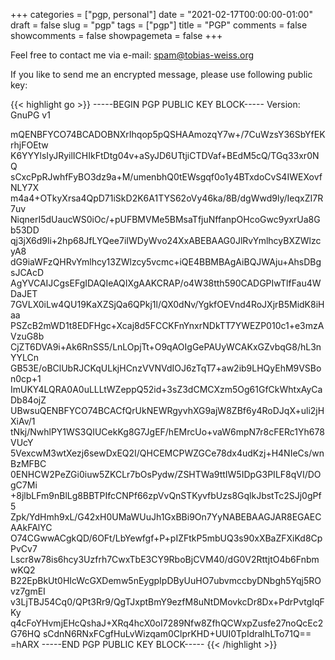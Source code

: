 +++
categories = ["pgp, personal"]
date = "2021-02-17T00:00:00-01:00"
draft = false
slug = "pgp"
tags = ["pgp"]
title = "PGP"
comments = false
showcomments = false
showpagemeta = false
+++

Feel free to contact me via e-mail: spam@tobias-weiss.org

If you like to send me an encrypted message, please use following public key:

{{< highlight go >}}
-----BEGIN PGP PUBLIC KEY BLOCK-----
Version: GnuPG v1

mQENBFYCO74BCADOBNXrIhqop5pQSHAAmozqY7w+/7CuWzsY36SbYfEKrhjFOEtw
K6YYYlsIyJRyilICHIkFtDtg04v+aSyJD6UTtjiCTDVaf+BEdM5cQ/TGq33xr0NQ
sCxcPpRJwhfFyBO3dz9a+M/umenbhQ0tEWsgqf0o1y4BTxdoCvS4IWEXovfNLY7X
m4a4+OTkyXrsa4QpD71iSkD2K6A1TYS62oVy46ka/8B/dgWwd9ly/IeqxZI7R7uv
NiqnerI5dUaucWS0iOc/+pUFBMVMe5BMsaTfjuNffanpOHcoGwc9yxrUa8Gb53DD
qj3jX6d9li+2hp68JfLYQee7iIWDyWvo24XxABEBAAG0JlRvYmlhcyBXZWlzcyA8
dG9iaWFzQHRvYmlhcy13ZWlzcy5vcmc+iQE4BBMBAgAiBQJWAju+AhsDBgsJCAcD
AgYVCAIJCgsEFgIDAQIeAQIXgAAKCRAP/o4W38tth590CADGPIwTlfFau4WDaJET
7GVLX0iLw4QU19KaXZSjQa6QPkj1l/QX0dNv/YgkfOEVnd4RoJXjrB5MidK8iHaa
PSZcB2mWD1t8EDFHgc+Xcaj8d5FCCKFnYnxrNDkTT7YWEZP010c1+e3mzAVzuG8b
CjZT6DVA9i+Ak6RnSS5/LnLOpjTt+O9qAOIgGePAUyWCAKxGZvbqG8/hL3nYYLCn
GB53E/oBClUbRJCKqULkjHCnzVVNVdIOJ6zTqT7+aw2ib9LHQyEhM9VSBon0cp+1
ImUKY4LQRA0A0uLLLtWZeppQ52id+3sZ3dCMCXzm5Og61GfCkWhtxAyCaDb84ojZ
UBwsuQENBFYCO74BCACfQrUkNEWRgyvhXG9ajW8ZBf6y4RoDJqX+uli2jHXiAv/1
tNkj/NwhlPY1WS3QIUCekKg8G7JgEF/hEMrcUo+vaW6mpN7r8cFERc1Yh678VUcY
5VexcwM3wtXezj6sewDxEQ2I/QHCEMCPWZGCe78dx4udKzj+H4NIeCs/wnBzMFBC
0ENHCW2PeZGi0iuw5ZKCLr7bOsPydw/ZSHTWa9ttIW5IDpG3PILF8qVI/DOgC7Mi
+8jlbLFm9nBlLg8BBTPIfcCNPf66zpVvQnSTKyvfbUzs8GqlkJbstTc2SJj0gPf5
Zpk/YdHmh9xL/G42xH0UMaWUuJh1GxBBi9On7YyNABEBAAGJAR8EGAECAAkFAlYC
O74CGwwACgkQD/6OFt/LbYewfgf+P+pIZFtkP5mbUQ3s90xXBaZFXiKd8CpPvCv7
Lscr8w78is6hcy3Uzfrh7CwxTbE3CY9RboBjCVM40/dG0V2RttjtO4b6FnbmwKQ2
B22EpBkUt0HIcWcGXDemw5nEygpIpDByUuHO7ubvmccbyDNbgh5Yqj5ROvz7gmEI
v3LjTBJ54Cq0/QPt3Rr9/QgTJxptBmY9ezfM8uNtDMovkcDr8Dx+PdrPvtgIqFKy
q4cFoYHvmjEHcQshaJ+XRq4hcX0oI7289Nfw8ZfhQCWxpZusfe27noQcEc2G76HQ
sCdnN6RNxFCgfHuLvWizqam0ClprKHD+UUI0TpIdraIhLTo71Q==
=hARX
-----END PGP PUBLIC KEY BLOCK-----
{{< /highlight >}}
